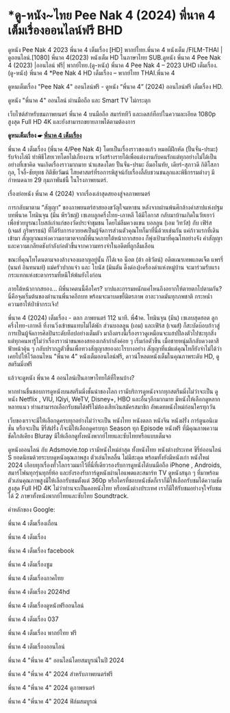 

# *ดู-หนัง~ไทย Pee Nak 4 (2024) พี่นาค 4 เต็มเรื่องออนไลน์ฟรี BHD

ดูหนัง Pee Nak 4 2023 พี่นาค 4 เต็มเรื่อง [HD] พากย์ไทย.พี่นาค 4 หนังเต็ม /FILM-THAI | ดูออนไลน์.[1080] พี่นาค 4(2023) หนังเต็ม HD ในภาษาไทย SUB.ดูหนัง พี่นาค 4 Pee Nak 4 (2023) |ออนไลน์ ฟรี| พากย์ไทย.(ดู-หนัง) พี่นาค 4 Pee Nak 4 – 2023 UHD เต็มเรื่อง.(ดู-หนัง) พี่นาค 4 *Pee Nak 4 HD เต็มเรื่อง – พากย์ไทย THAI.พี่นาค 4

ดูหนเต็มเรื่อง "Pee Nak 4" ออนไลน์ฟรี - ดูหนัง “พี่นาค 4” (2024) ออนไลน์ฟรี เต็มเรื่อง HD.

ดูหนัง "พี่นาค 4" ออนไลน์ ผ่านมือถือ และ Smart TV ไม่กระตุก

เว็บไซต์สำหรับชมภาพยนตร์ พี่นาค 4 บนมือถือ สมาร์ททีวี และเดสก์ท็อปในความละเอียด 1080p สูงสุด Full HD 4K และยังสามารถขยายภาพได้ตามต้องการ

**ดูหนเต็มเรื่อง ☛ [พี่นาค 4 เต็มเรื่อง](https://adsmovie.top/th/1172533/pee-nak-4.html)**

พี่นาค 4 เต็มเรื่อง (พี่นาค 4/Pee Nak 4) โดยเป็นเรื่องราวของแก้ว หมอผีฝึกหัด (ปั้นจั่น-ปรมะ) รับจ้างไล่ผี ทำพิธีไสยเวทโดยไม่เกี่ยงงาน หวังสร้างรายได้เพื่อแต่งงานกับคนรักแต่ทุกอย่างไม่ได้เป็นอย่างที่เขาคิด จนเกิดเรื่องราวมากมาย นำแสดงโดย ปั้นจั่น-ปรมะ อิ่มอโนทัย, เดียร์-สุภาวดี กิติโสภากุล, โจอี้-ชัยยุทธ กิติชัยวัฒน์ ไสยศาสตร์ที่รอการพิสูจน์กับเรื่องลี้ลับชวนชนลุกและพิธีกรรมต่างๆ มีกำหนดฉาย 29 กุมภาพันธ์นี้ ในโรงภาพยนตร์.

เรื่องย่อหนัง พี่นาค 4 (2024) จากเรื่องเล่าสุดสยองสู่จอภาพยนตร์

การกลับมาตาม “สัญญา” ของภาพยนตร์ฮาสยองขวัญใจมหาชน หลังจากผ่านพ้นศึกล้างคำสาปแห่งปฐมบทพี่นาค โทมินจุน (มีน พีรวิชญ์) เซเลบลูกครึ่งไทย-เกาหลี ได้มีโอกาส กลับมาบ้านเกิดในวัยเยาว์ เพื่อช่วยบูรณะโบสถ์เก่าแก่ของวัดประจำชุมชน โดยไม่ลืมควงแขน บอลลูน (เอม วิทวัส) กับ เฟิร์ส (เจมส์ ภูริพรรธน์) ที่ได้รับการอวยยศเป็นผู้จัดการส่วนตัวคุณโทก็มาที่นี่ด้วยเช่นกัน แค่ก้าวแรกที่เดินเข้ามา สัญญาณแห่งความอาฆาตจากผีพี่นาคภายใต้หน้ากากสยอง ก็พุ่งเป้ามาที่คุณโทอย่างจัง คำสัญญาและความเกลียดชังกำลังก่อตัวขึ้นจากความทรงจำในอดีตที่ถูกลืมเลือน 

ขณะที่คุณโทโดนตามจองล้างจองผลาญอยู่นั้น ก็ได้เจอ น็อต (ต้า อธิวัตน์) อดีตเณรเทพแกดเจ็ต แพรรี่ (นนท์ อินทนนท์) แม่ครัวปากแจ๋ว และ โบนัส (มินตัน ดิ๊งด่อง)เครื่องด่าแห่งหมู่บ้าน จะมาร่วมรับแรงกระแทกแห่งชะตากรรมที่หนีให้พ้นยังไงก่อน 

ภายใต้หน้ากากสยอง... ผีพี่นาคตนนี้คือใคร? บาปและกรรมหนักแค่ไหนถึงอยากให้ตายตกไปตามกัน? นี่คือจุดเริ่มต้นของตำนานพี่นาคอีกบท พร้อมจะมาบดขยี้มิตรภาพ อาละวาดมันทุกภพชาติ กระหน่ำความฮาให้ป่าช้ากระเจิง!

พี่นาค 4 (2024) เต็มเรื่อง - ตลก ภาพยนตร์ 112 นาที. พี่4าค. โทมินจุน (มีน) เซเลบสุดฮอต ลูกครึ่งไทย-เกาหลี ที่งานวิ่งเข้าชนแทบไม่ได้พัก ส่วนบอลลูน (เอม) และเฟิร์ส (เจมส์) ก็สะบัดบ๊อบก้าวสู่การเป็นผู้จัดการศิลปินระดับท็อปอย่างเต็มตัว มาถึงตรงนี้เรื่องราวดูเหมือนจะแฮปปี้ลงตัวไปซะทุกสิ่ง แต่ทุกคนหารู้ไม่ว่าเรื่องราวน่าขนพองสยองเกล้ากำลังค่อย ๆ เริ่มก่อตัวขึ้น เมื่อชายหนุ่มลึกลับดวงตาสีฟ้าหน้าคุ้น ๆ กลับปรากฏตัวขึ้นเพื่อทวงสัญญาสยองอะไรบางอย่าง สัญญาที่แม้แต่คุณโทก็ยังจำไม่ได้ว่าเคยไปให้ไว้ตอนไหน "พี่นาค 4" หนังเต็มออนไลน์ฟรี, ดาวน์โหลดหนังเต็มในคุณภาพระดับ HD, ดูสตรีมมิ่งฟรี

แล้วจะดูหนัง พี่นาค 4 ออนไลน์เป็นภาษาไทยได้ที่ไหนบ้าง?

หากท่านชื่นชอบการดูหนังบนสตรีมมิ่งชั้นนำของโลก เรามีบริการดูหนังจากทุกสตรีมมิ่งไม่ว่าจะเป็น ดูหนัง Netflix , VIU, IQiyi, WeTV, Disney+, HBO และอื่นๆอีกมากมาย มีหนังให้เลือกดูหลากหลายแนว ท่านสามารถเลือกรับชมได้ฟรีไม่ต้องเสียเงินสมัครสมาชิก อัพเดทหนังใหม่ก่อนใครทุกวัน

เว็บของเราจะมีให้เลือกดูครบทุกอย่างไม่ว่าจะเป็น หนังไทย หนังตลก หนังจีน หนังฝรั่ง การ์ตูนอนิเมชั่น หรือจะเป็น ซีรี่ส์ฝรั่ง ก็จะมีให้เลือกดูครบทุก Season ทุก Episode หนังฟรี ที่มีคุณภาพความชัดใกล้เคียง Bluray มีให้เลือกดูทั้งหนังพากย์ไทยและซับไทยหรือแบบเต็มจอ

ดูหนังออนไลน์ กับ Adsmovie.top เรามีหนังใหม่ล่าสุด ทั้งหนังไทย หนังต่างประเทศ ซีรี่ย์ออนไลน์ S ยอดนิยมด้วยระบบดูหนังคุณภาพสูง ตัวเล่นไหลลื่น ไม่มีสะดุด พร้อมทั้งยังมีหนังเก่า หนังใหม่ 2024 เกือบทุกเรื่องทั่วโลกรวมมาไว้ที่นี่ที่เดียวรองรับการดูหนังได้บนมือถือ iPhone , Androids, สมาร์โฟนทุกรุ่นทุกยี่ห้อ และยังรองรับการ์ดูหนังผ่านไอแพดและสมาร์ท TV ดูหนังสนุก ๆ ที่มาพร้อมตัวเล่นคุณภาพสูงมีให้เลือกรับชมตั้งแต่ 360p หรือใครที่ชอบหนังชัดก็เราก็มีให้เลือกรับชมได้ความชัดสูงสุด Full HD 4K ไม่ว่าท่านจะเป็นคอหนังไทย หรือหนังต่างประเทศ เราก็มีให้รับชมอย่างจุใจรับชมได้ 2 ภาษาทั้งหนังพากย์ไทยและซับไทย Soundtrack.

คำหลักของ Google:

พี่นาค 4 เต็มเรื่องเถื่อน

พี่นาค 4 เต็มเรื่อง

พี่นาค 4 เต็มเรื่อง facebook

พี่นาค 4 เต็มเรื่องซูม

พี่นาค 4 เต็มเรื่องภาคไทย

พี่นาค 4 เต็มเรื่อง 2024hd

พี่นาค 4 เต็มเรื่องดูหนังฟรีออนไลน์

พี่นาค 4 เต็มเรื่อง 037

พี่นาค 4 เต็มเรื่อง พากย์ไทย ฟรี

พี่นาค 4 เต็มเรื่องออนไลน์

พี่นาค 4 "พี่นาค 4" ออนไลน์โดยสมบูรณ์ในปี 2024

พี่นาค 4 "พี่นาค 4" 2024 สำหรับภาพยนตร์ฟรี

พี่นาค 4 "พี่นาค 4" 2024 ดูภาพยนตร์

พี่นาค 4 "พี่นาค 4" 2024 ฟิล์มสมบูรณ์
